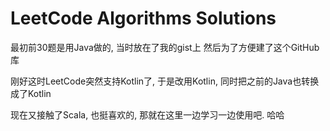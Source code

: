 # LeetCode Algorithms Solutions
最初前30题是用Java做的, 当时放在了我的gist上 然后为了方便建了这个GitHub库

刚好这时LeetCode突然支持Kotlin了, 于是改用Kotlin, 同时把之前的Java也转换成了Kotlin 

现在又接触了Scala, 也挺喜欢的, 那就在这里一边学习一边使用吧. 哈哈